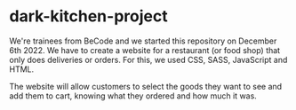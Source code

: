 # dark-kitchen-project

We're trainees from BeCode and we started this repository on December 6th 2022. We have to create a website for a restaurant (or food shop) that only does deliveries or orders. For this, we used CSS, SASS, JavaScript and HTML. 

The website will allow customers to select the goods they want to see and add them to cart, knowing what they ordered and how much it was.